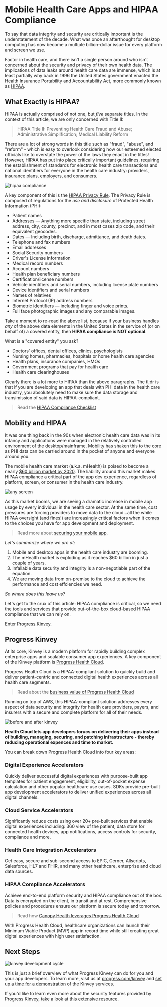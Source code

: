 # Mobile Health Care Apps and HIPAA Compliance 

To say that data integrity and security are critically important is the understatement of the decade. What was once an afterthought for desktop computing has now become a multiple billion-dollar issue for every platform and screen we use.

Factor in health care, and there isn't a single person around who isn't concerned about the security and privacy of their own health data. The implications of data leaks around health care data are immense, which is at least partially why back in 1996 the United States government enacted the Health Insurance Portability and Accountability Act, more commonly known as [HIPAA](https://www.hhs.gov/hipaa/index.html).

## What Exactly is HIPAA?

HIPAA is actually comprised of not one, but *five* separate titles. In the context of this article, we are only concerned with Title II:

> HIPAA Title II: Preventing Health Care Fraud and Abuse; Administrative Simplification; Medical Liability Reform

There are a lot of strong words in this title such as "fraud", "abuse", and "reform" - which is easy to overlook considering how our esteemed elected officials like to overstate the power of the laws they enact in the titles! However, HIPAA has put into place critically important guidelines, requiring the establishment of standards for electronic health care transactions and national identifiers for everyone in the health care industry: providers, insurance plans, employers, and consumers.

![hipaa compliance](hipaa-compliance.png)

A key component of this is the [HIPAA Privacy Rule](https://www.hhs.gov/hipaa/for-professionals/privacy/index.html). The Privacy Rule is composed of regulations for the *use and disclosure* of Protected Health Information (PHI):

* Patient names
* Addresses — Anything more specific than state, including street address, city, county, precinct, and in most cases zip code, and their equivalent geocodes.
* Dates — Including birth, discharge, admittance, and death dates.
* Telephone and fax numbers
* Email addresses
* Social Security numbers
* Driver's License information
* Medical record numbers
* Account numbers
* Health plan beneficiary numbers
* Certification/license numbers
* Vehicle identifiers and serial numbers, including license plate numbers
* Device identifiers and serial numbers
* Names of relatives
* Internet Protocol (IP) address numbers
* Biometric identifiers — including finger and voice prints.
* Full face photographic images and any comparable images.

Take a moment to re-read the above list, because if your business handles *any* of the above data elements in the United States in the service of (or on behalf of) a covered entity, then **HIPAA compliance is NOT optional**.

What is a "covered entity" you ask?

* Doctors' offices, dental offices, clinics, psychologists
* Nursing homes, pharmacies, hospitals or home health care agencies
* Health plans, insurance companies, HMOs
* Government programs that pay for health care
* Health care clearinghouses

Clearly there is a lot more to HIPAA than the above paragraphs. The tl;dr is that if you are developing an app that deals with PHI data in the health care industry, you absolutely need to make sure the data storage and transimission of said data is HIPAA-compliant.

> Read the [HIPAA Compliance Checklist](https://www.progress.com/solutions/health-cloud/resources/progress-hipaa-compliance-checklist)

## Mobility and HIPAA

It was one thing back in the 90s when electronic health care data was in its infancy and applications were managed in the relatively controlled environment of the desktop/mainframe. Mobility has shaken this to the core as PHI data can be carried around in the pocket of anyone and everyone around you.

The mobile health care market (a.k.a. mHealth) is poised to become a nearly [$60 billion market by 2020](https://www.marketsandmarkets.com/Market-Reports/mhealth-apps-and-solutions-market-1232.html). The liability around this market makes HIPAA compliance a critical part of the app dev experience, regardless of platform, screen, or consumer in the health care industry.

![any screen](any-screen.png)

As this market booms, we are seeing a dramatic increase in mobile app usage by every individual in the health care sector. At the same time, cost pressures are forcing providers to move data to the cloud...all the while HIPAA oversight (and fines!) are increasingly critical factors when it comes to the choices you have for app development and deployment.

> Read more about [securing your mobile app](https://www.progress.com/papers/kinvey-cloud-services-security-overview).

*Let's summarize where we are at:*

1. Mobile and desktop apps in the health care industry are booming.
2. The mHealth market is exploding as it reaches $60 billion in just a couple of years.
3. Infallable data security and integrity is a non-negotiable part of the equation.
4. We are moving data from on-premise to the cloud to achieve the performance and cost effciencies we need.

*So where does this leave us?*

Let's get to the crux of this article: HIPAA compliance is critical, so we need the tools and services that provide out-of-the-box cloud-based HIPAA compliance that we can rely on.

Enter [Progress Kinvey](https://www.progress.com/kinvey).

## Progress Kinvey

At its core, Kinvey is a modern platform for rapidly building complex enterprise apps and scalable consumer app experiences. A key component of the Kinvey platform is [Progress Health Cloud](https://www.progress.com/solutions/health-cloud).

Progress Health Cloud is a HIPAA-compliant solution to quickly build and deliver patient-centric and connected digital health experiences across all health care segments.

> Read about the [business value of Progress Health Cloud](https://www.progress.com/solutions/health-cloud/resources/the-business-value-of-progress-health-cloud)

Running on top of AWS, this HIPAA-compliant solution addresses every aspect of data security and integrity for health care providers, payers, and insurers with a secure and complete platform for all of their needs.

![before and after kinvey](before-after-kinvey.png)

**Health Cloud lets app developers forucs on delivering their apps instead of building, managing, securing, and patching infrastructure - thereby reducing operational expences and time to market.**

You can break down Progress Health Cloud into four key areas:

### Digital Experience Accelerators

Quickly deliver successful digital experiences with purpose-built app templates for patient engagement, eligibility, out-of-pocket expense calculation and other popular healthcare use cases. SDKs provide pre-built app development accelerators to deliver unified experiences across all digital channels.

### Cloud Service Accelerators

Significantly reduce costs using over 20+ pre-built services that enable digital experiences including: 360 view of the patient, data store for connected health devices, app notifications, access controls for security, compliance and more.

### Health Care Integration Accelerators
Get easy, secure and sub-second access to EPIC, Cerner, Allscripts, Salesforce, HL7 and FHIR, and many other healthcare, enterprise and cloud data sources.

### HIPAA Compliance Accelerators

Achieve end-to-end platform security and HIPAA compliance out of the box. Data is encrypted on the client, in transit and at rest. Comprehensive policies and procedures ensure our platform is secure today and tomorrow.

> Read how [Canopy Health leverages Progress Health Cloud](https://www.progress.com/customers/canopy-health)

With Progress Health Cloud, healthcare organizations can launch their Minimum Viable Product (MVP) app in record time while still creating great digital experiences with high user satisfaction.

## Next Steps

![kinvey development cycle](kinvey-cycle.png)

This is just a brief overview of what Progress Kinvey can do for you and your app developers. To learn more, visit us at [progress.com/kinvey](https://www.progress.com/kinvey) and [set up a time for a demonstration](https://www.progress.com/solutions/health-cloud/request-demo) of the Kinvey services.

If you'd like to learn even more about the security features provided by Progress Kinvey, take a look at [this extensive resource](https://www.progress.com/papers/kinvey-cloud-services-security-overview).

